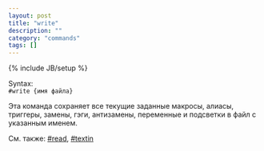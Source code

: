 ```yaml
---
layout: post
title: "write"
description: ""
category: "commands"
tags: []
---
```

{% include JB/setup %}

Syntax:  
`#write {имя файла}`

Эта команда сохраняет все текущие заданные макросы, алиасы, триггеры, замены, гэги, антизамены, переменные и подсветки в файл с указанным именем.

См. также: [#read](#read), [#textin](#textin)